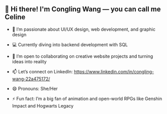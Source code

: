 ## 👋 Hi there! I'm Congling Wang — you can call me Celine

- 🎨 I’m passionate about UI/UX design, web development, and graphic design

- 💻 Currently diving into backend development with SQL

- 🤝 I’m open to collaborating on creative website projects and turning ideas into reality

- 📫 Let’s connect on LinkedIn: https://www.linkedin.com/in/congling-wang-22a475172/

- 😄 Pronouns: She/Her

- ⚡ Fun fact: I’m a big fan of animation and open-world RPGs like Genshin Impact and Hogwarts Legacy
